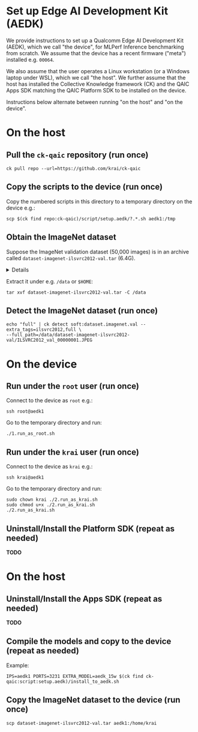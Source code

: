 # Set up Edge AI Development Kit (AEDK)

We provide instructions to set up a Qualcomm Edge AI Development Kit (AEDK),
which we call "the device", for MLPerf Inference benchmarking from scratch.
We assume that the device has a recent firmware ("meta") installed e.g. `00064`.

We also assume that the user operates a Linux workstation (or a Windows laptop
under WSL), which we call "the host". We further assume that the host has
installed the Collective Knowledge framework (CK) and the QAIC Apps SDK
matching the QAIC Platform SDK to be installed on the device.

Instructions below alternate between running "on the host" and "on the device".

# On the host

## Pull the `ck-qaic` repository (run once)

```
ck pull repo --url=https://github.com/krai/ck-qaic
```

## Copy the scripts to the device (run once)

Copy the numbered scripts in this directory to a temporary directory on the device e.g.:

```
scp $(ck find repo:ck-qaic)/script/setup.aedk/?.*.sh aedk1:/tmp
```

## Obtain the ImageNet dataset

Suppose the ImageNet validation dataset (50,000 images) is in an archive called
`dataset-imagenet-ilsvrc2012-val.tar` (6.4G).

<details><pre>
&dollar; md5sum dataset-imagenet-ilsvrc2012-val.tar
3f31a40f2bb902e28aa23aad0fc8e383  dataset-imagenet-ilsvrc2012-val.tar
</pre></details>

Extract it under e.g. `/data` or `$HOME`:
```
tar xvf dataset-imagenet-ilsvrc2012-val.tar -C /data
```

## Detect the ImageNet dataset (run once)
```
echo "full" | ck detect soft:dataset.imagenet.val --extra_tags=ilsvrc2012,full \
--full_path=/data/dataset-imagenet-ilsvrc2012-val/ILSVRC2012_val_00000001.JPEG
```

# On the device

## Run under the `root` user (run once)

Connect to the device as `root` e.g.:
```
ssh root@aedk1
```

Go to the temporary directory and run:
```
./1.run_as_root.sh
```

## Run under the `krai` user (run once)

Connect to the device as `krai` e.g.:
```
ssh krai@aedk1
```

Go to the temporary directory and run:
```
sudo chown krai ./2.run_as_krai.sh
sudo chmod u+x ./2.run_as_krai.sh
./2.run_as_krai.sh
```

## Uninstall/Install the Platform SDK (repeat as needed)
**TODO**

# On the host

## Uninstall/Install the Apps SDK (repeat as needed)
**TODO**

## Compile the models and copy to the device (repeat as needed)

Example:
```
IPS=aedk1 PORTS=3231 EXTRA_MODEL=aedk_15w $(ck find ck-qaic:script:setup.aedk)/install_to_aedk.sh
```

## Copy the ImageNet dataset to the device (run once)

```
scp dataset-imagenet-ilsvrc2012-val.tar aedk1:/home/krai
```
